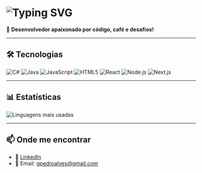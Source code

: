 # <img src="https://readme-typing-svg.herokuapp.com?font=Fira+Code&size=26&pause=1000&color=2AF7F7&width=435&lines=Ol%C3%A1%2C+eu+sou+Gabriel+Pedro!;Desenvolvedor+Full+Stack;Apaixonado+por+Tecnologia+%F0%9F%92%BB" alt="Typing SVG" />

🌟 **Desenvolvedor apaixonado por código, café e desafios!**

---

## 🛠️ Tecnologias
![C#](https://img.shields.io/badge/C%23-%23239120.svg?style=for-the-badge&logo=csharp&logoColor=white)
![Java](https://img.shields.io/badge/Java-%23ED8B00.svg?style=for-the-badge&logo=openjdk&logoColor=white)
![JavaScript](https://img.shields.io/badge/JavaScript-%23F7DF1E.svg?style=for-the-badge&logo=javascript&logoColor=black)
![HTML5](https://img.shields.io/badge/HTML5-%23E34F26.svg?style=for-the-badge&logo=html5&logoColor=white)
![React](https://img.shields.io/badge/React-%2361DAFB.svg?style=for-the-badge&logo=react&logoColor=black)
![Node.js](https://img.shields.io/badge/Node.js-%23339933.svg?style=for-the-badge&logo=node.js&logoColor=white)
![Next.js](https://img.shields.io/badge/Next.js-%23000000.svg?style=for-the-badge&logo=next.js&logoColor=white)


---

## 📊 Estatísticas
![Linguagens mais usadas](https://github-readme-stats.vercel.app/api/top-langs/?username=bielpedr0&layout=compact&theme=tokyonight)

---

## 📫 Onde me encontrar
- 💼 [LinkedIn](https://www.linkedin.com/in/gabriel-pedro-alves-4697a91a3/)
- 📧 Email: gpedroalves@gmail.com
